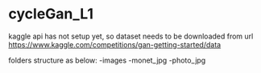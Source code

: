 # cycleGan_L1
kaggle api has not setup yet, so dataset needs to be downloaded from url https://www.kaggle.com/competitions/gan-getting-started/data

folders structure as below:
-images
  -monet_jpg
  -photo_jpg

